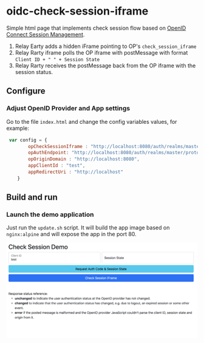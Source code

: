 # oidc-check-session-iframe
Simple html page that implements check session flow based on [OpenID Connect Session Management](https://openid.net/specs/openid-connect-session-1_0.html).
1. Relay Earty adds a hidden iFrame pointing to OP's ```check_session_iframe```
2. Relay Rarty iframe polls the OP iframe with postMessage with format ```Client ID + " " + Session State```
3. Relay Rarty receives the postMessage back from the OP iframe with the session status.

## Configure 

### Adjust OpenID Provider and App settings

Go to the file `index.html` and change the config variables values, for example:

```javascript
 var config = {
        opCheckSessionIframe : "http://localhost:8080/auth/realms/master/protocol/openid-connect/login-status-iframe.html",
        opAuthEndpoint: "http://localhost:8080/auth/realms/master/protocol/openid-connect/auth",
        opOriginDomain : "http://localhost:8080",
        appClientId : "test",
        appRedirectUri : "http://localhost"
    }
```
## Build and run

### Launch the demo application

Just run the `update.sh` script. It will build the app image based on `nginx:alpine` and will expose the app in the port 80.

![App home](screenshot-1.png)

